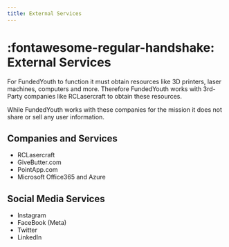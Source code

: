 ```yaml
---
title: External Services
---
```


# :fontawesome-regular-handshake: External Services

For FundedYouth to function it must obtain resources like 3D printers, laser machines, computers and more. Therefore FundedYouth works with 3rd-Party companies like RCLasercraft to obtain these resources.

While FundedYouth works with these companies for the mission it does not share or sell any user information.

## Companies and Services

- RCLasercraft
- GiveButter.com
- PointApp.com
- Microsoft Office365 and Azure

## Social Media Services

- Instagram
- FaceBook (Meta)
- Twitter
- LinkedIn
